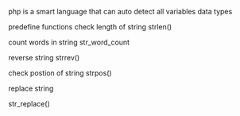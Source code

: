 php is a smart language that can auto detect all variables data types

predefine functions 
check length of string
strlen()

count words in string
str_word_count

reverse string
strrev()

check postion of string
strpos()

replace string

str_replace()